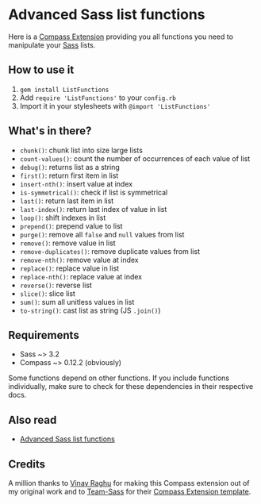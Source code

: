 Advanced Sass list functions
============================

Here is a [Compass Extension](http://compass-style.org/) providing you all functions you need to manipulate your [Sass](http://sass-lang.com/) lists.

## How to use it

1. `gem install ListFunctions`
2. Add `require 'ListFunctions'` to your `config.rb`
3. Import it in your stylesheets with `@import 'ListFunctions'`

## What's in there? 

* `chunk()`: chunk list into size large lists
* `count-values()`: count the number of occurrences of each value of list
* `debug()`: returns list as a string
* `first()`: return first item in list
* `insert-nth()`: insert value at index
* `is-symmetrical()`: check if list is symmetrical
* `last()`: return last item in list
* `last-index()`: return last index of value in list
* `loop()`: shift indexes in list
* `prepend()`: prepend value to list
* `purge()`: remove all `false` and `null` values from list
* `remove()`: remove value in list
* `remove-duplicates()`: remove duplicate values from list
* `remove-nth()`: remove value at index
* `replace()`: replace value in list
* `replace-nth()`: replace value at index
* `reverse()`: reverse list
* `slice()`: slice list
* `sum()`: sum all unitless values in list
* `to-string()`: cast list as string (JS `.join()`)

## Requirements

* Sass ~> 3.2
* Compass ~> 0.12.2 (obviously)

Some functions depend on other functions. If you include functions individually, make sure to check for these dependencies in their respective docs.

## Also read

* [Advanced Sass list functions](http://hugogiraudel.com/2013/08/08/advanced-sass-list-functions/)

## Credits

A million thanks to [Vinay Raghu](http://viii.in/) for making this Compass extension out of my original work and to [Team-Sass](https://github.com/Team-Sass) for their [Compass Extension template](https://github.com/Team-Sass/Compass-Extension-Template).
